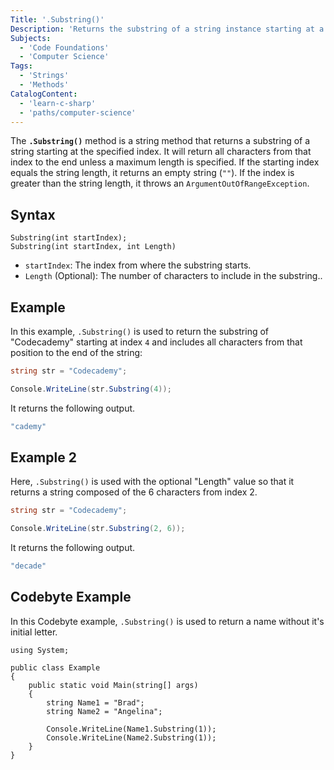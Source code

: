 ```yaml
---
Title: '.Substring()'
Description: 'Returns the substring of a string instance starting at a given index.'
Subjects:
  - 'Code Foundations'
  - 'Computer Science'
Tags:
  - 'Strings'
  - 'Methods'
CatalogContent:
  - 'learn-c-sharp'
  - 'paths/computer-science'
---
```


The **`.Substring()`** method is a string method that returns a substring of a string starting at the specified index. It will return all characters from that index to the end unless a maximum length is specified. If the starting index equals the string length, it returns an empty string (`""`). If the index is greater than the string length, it throws an `ArgumentOutOfRangeException`.

## Syntax

```pseudo
Substring(int startIndex);
Substring(int startIndex, int Length)
```

- `startIndex`: The index from where the substring starts.
- `Length` (Optional): The number of characters to include in the substring..

## Example

In this example, `.Substring()` is used to return the substring of "Codecademy" starting at index `4` and includes all characters from that position to the end of the string:

```cs
string str = "Codecademy";

Console.WriteLine(str.Substring(4));
```

It returns the following output.

```cs
"cademy"
```

## Example 2

Here, `.Substring()` is used with the optional "Length" value so that it returns a string composed of the 6 characters from index 2.

```cs
string str = "Codecademy";

Console.WriteLine(str.Substring(2, 6));
```

It returns the following output.
```cs
"decade"
```

## Codebyte Example

In this Codebyte example, `.Substring()` is used to return a name without it's initial letter.

```codebyte/csharp
using System;

public class Example
{
    public static void Main(string[] args)
    {
        string Name1 = "Brad";
        string Name2 = "Angelina";

        Console.WriteLine(Name1.Substring(1));
        Console.WriteLine(Name2.Substring(1));
    }
}
```